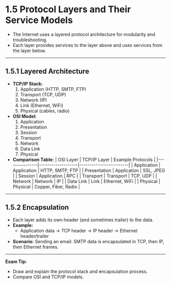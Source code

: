 # 1.5 Protocol Layers and Their Service Models

- The Internet uses a layered protocol architecture for modularity and troubleshooting.
- Each layer provides services to the layer above and uses services from the layer below.

---

## 1.5.1 Layered Architecture

- **TCP/IP Stack:**
  1. Application (HTTP, SMTP, FTP)
  2. Transport (TCP, UDP)
  3. Network (IP)
  4. Link (Ethernet, WiFi)
  5. Physical (cables, radio)
- **OSI Model:**
  1. Application
  2. Presentation
  3. Session
  4. Transport
  5. Network
  6. Data Link
  7. Physical
- **Comparison Table:**
| OSI Layer      | TCP/IP Layer      | Example Protocols      |
|---------------|-------------------|------------------------|
| Application   | Application       | HTTP, SMTP, FTP        |
| Presentation  | Application       | SSL, JPEG              |
| Session       | Application       | RPC                    |
| Transport     | Transport         | TCP, UDP               |
| Network       | Network           | IP                     |
| Data Link     | Link              | Ethernet, WiFi         |
| Physical      | Physical          | Copper, Fiber, Radio   |

---

## 1.5.2 Encapsulation

- Each layer adds its own header (and sometimes trailer) to the data.
- **Example:**
  - Application data → TCP header → IP header → Ethernet header/trailer
- **Scenario:** Sending an email: SMTP data is encapsulated in TCP, then IP, then Ethernet frames.

---

**Exam Tip:**
- Draw and explain the protocol stack and encapsulation process.
- Compare OSI and TCP/IP models. 